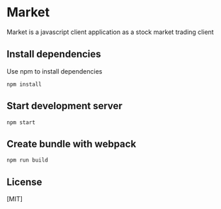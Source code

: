 # Market

Market is a javascript client application as a stock market trading client

## Install dependencies

Use npm to install dependencies

```npm
npm install
```

## Start development server

```npm
npm start
```

## Create bundle with webpack

```npm
npm run build
```

## License

[MIT]
